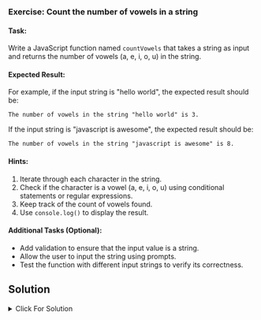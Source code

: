 ### Exercise: Count the number of vowels in a string

#### Task:
Write a JavaScript function named `countVowels` that takes a string as input and returns the number of vowels (a, e, i, o, u) in the string.

#### Expected Result:
For example, if the input string is "hello world", the expected result should be:
```
The number of vowels in the string "hello world" is 3.
```
If the input string is "javascript is awesome", the expected result should be:
```
The number of vowels in the string "javascript is awesome" is 8.
```

#### Hints:
1. Iterate through each character in the string.
2. Check if the character is a vowel (a, e, i, o, u) using conditional statements or regular expressions.
3. Keep track of the count of vowels found.
4. Use `console.log()` to display the result.

#### Additional Tasks (Optional):
- Add validation to ensure that the input value is a string.
- Allow the user to input the string using prompts.
- Test the function with different input strings to verify its correctness.



## Solution

<details>
  <summary>Click For Solution</summary>

```JS
const countVowels = (str) => {
    
    for(let i = 0 ; i < str.length ; i++){
        if(str[i] == "a" || str[i] == "e" || str[i] == "i" || str[i] == "u" || str[i] == "o"){
            return true
        }
    }

    return false;
}


console.log(countVowels("anas"));

```
[Previous Exercise](../12/README.md) | [Index](../../README.md) | [Next Exercise](../14/README.md)